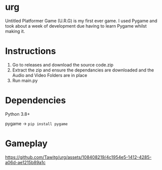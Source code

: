 # urg
Untitled Platformer Game (U.R.G) is my first ever game. I used Pygame and took about a week of development due having to learn Pygame whilst making it. 
# Instructions
1. Go to releases and download the source code.zip
2. Extract the zip and ensure the dependancies are downloaded and the Audio and Video Folders are in place
3. Run main.py
#
# Dependencies
Python 3.8+

pygame -> ``pip install pygame``
# Gameplay
https://github.com/Tawitg/urg/assets/108408219/4c1954e5-1412-4285-a06d-ae1215b89a1c

